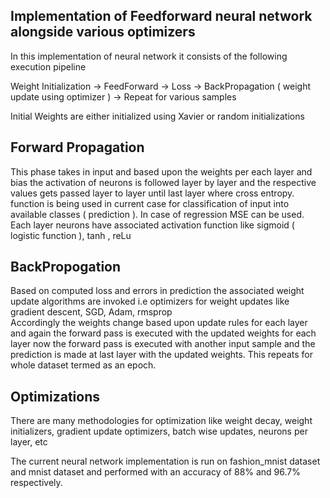 <h2>Implementation of Feedforward neural network alongside various optimizers</h2>
<p>In this implementation of neural network it consists of the following execution pipeline</p>
Weight Initialization -> FeedForward -> Loss -> BackPropagation ( weight update using optimizer ) -> Repeat for various samples 

<p>Initial Weights are either initialized using Xavier or random initializations</p>
<h2>Forward Propagation</h2>
This phase takes in input and based upon the weights per each layer and bias the activation of neurons is followed layer by layer and the respective values gets passed layer to layer until last layer where cross entropy. <br>
function is being used in current case for classification of input into available classes ( prediction ). In case of regression MSE can be used. <br>
Each layer neurons have associated activation function like sigmoid ( logistic function ), tanh , reLu <br>

<h2>BackPropogation</h2>
Based on computed loss and errors in prediction the associated weight update algorithms are invoked i.e optimizers for weight updates like gradient descent, SGD, Adam, rmsprop <br>
Accordingly the weights change based upon update rules for each layer and again the forward pass is executed with the updated weights for each layer now the forward pass is executed with another input sample and the prediction is made at last layer with the updated
weights.
This repeats for whole dataset termed as an epoch. <br>

<h2>Optimizations</h2>
There are many methodologies for optimization like weight decay, weight initializers, gradient update optimizers, batch wise updates, neurons per layer, etc <br>

The current neural network implementation is run on fashion_mnist dataset and mnist dataset and performed with an accuracy of 88% and 96.7% respectively.
